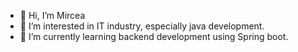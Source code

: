 - 👋 Hi, I’m Mircea
- 👀 I’m interested in IT industry, especially java development.
- 🌱 I’m currently learning backend development using Spring boot.

<!---
mf027/mf027 is a ✨ special ✨ repository because its `README.md` (this file) appears on your GitHub profile.
You can click the Preview link to take a look at your changes.
--->
